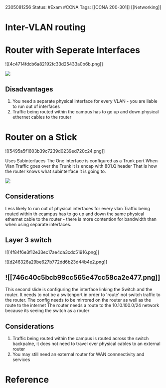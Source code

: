 2305081256
	Status: #Exam #CCNA
		Tags: [[CCNA 200-301]] [[Networking]]

# Inter-VLAN routing



# Router with Seperate Interfaces

![[4c4714fdcb6a82192fc33d25433a0b6b.png]]

<img src = 'https://i.gyazo.com/0f7778b3f85fe831813a80886d7e478d.png'>



## Disadvantages

1. You need a separate physical interface for every  VLAN - you are liable to run out of interfaces
2. Traffic being routed within the campus has to go up and down physical ethernet  cables to the router

# Router on a Stick



![[5495a5f1603b39c7239d0239ed720c24.png]]

Uses Subinterfaces
The One interface is configured as a Trunk port
When Vlan Traffic goes over the Trunk it is encap with 801.Q header
That is how the router knows what subinterface it is going to.


<img src = 'https://i.gyazo.com/db448e7c18b3b2690bb2ab6b44e8004a.png'>



## Considerations

Less likely to run out of physical interfaces for every vlan
Traffic being routed within th ecampus has to go up and down the same physical ethernet cable to the router - there is more contention for bandwidth than when using separate interfaces.


## Layer 3 switch

![[4f84f6e3f12e33ec17ae4da3cdc51916.png]]

![[d246326a29be627b772dd6b23d44b4e2.png]]

![[746c40c5bcb99cc565e47cc58ca2e477.png]]
---

This second slide is configuring the interface linking the Switch and the router. 
It needs to not be a switchport in order to 'route' not switch traffic to the router.
The config needs to be mirrored on the router as well as the route to the internet
The router needs a route to the 10.10.100.0/24 network because its seeing the switch as a router



## Considerations 

1. Traffic being routed within the campus is routed across the switch backpalne, it does not need to travel over physical cables to an external router
2. You may still need an external router for WAN connnectivity and services
# Reference